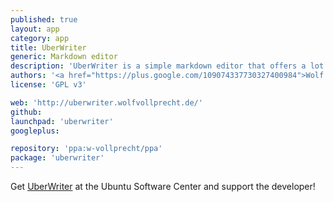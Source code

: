 ```yaml
---
published: true
layout: app
category: app
title: UberWriter
generic: Markdown editor
description: 'UberWriter is a simple markdown editor that offers a lot of features. Get it if you love markdown and like writing in a clutter free environment.'
authors: '<a href="https://plus.google.com/109074337730327400984">Wolf Vollprecht</a>'
license: 'GPL v3'

web: 'http://uberwriter.wolfvollprecht.de/'
github:
launchpad: 'uberwriter'
googleplus:

repository: 'ppa:w-vollprecht/ppa'
package: 'uberwriter'
---
```


Get [UberWriter](apt://uberwriter) at the Ubuntu Software Center and support the developer!
